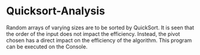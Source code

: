 # Quicksort-Analysis
Random arrays of varying sizes are to be sorted by QuickSort. 
It is seen that the order of the input does not impact the efficiency. 
Instead, the pivot chosen has a direct impact on the efficiency of the algorithm.
This program can be executed on the Console.
